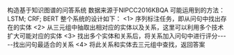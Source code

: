构造基于知识图谱的问答系统
数据来源于NIPCC2016KBQA
可能运用到的方法：LSTM; CRF; BERT
整个系统的设计如下：
<1>  序列标注任务，即从问句中找出存在的实体
<2>  从三元组中抽取出相对应的实体以及关系，这里可以利用多个技术扩大可能对应的实体
<3>  找出多个实体和关系后，将关系加入问句中进行评分-----找出问句最适合的关系
<4>  将此关系和实体去三元组中查找，返回答案
